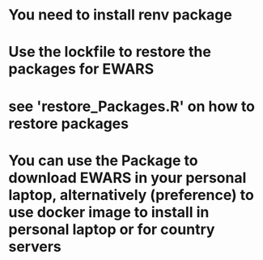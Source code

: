 # You need to install renv package
# Use the lockfile to restore the packages for EWARS
# see 'restore_Packages.R' on how to restore packages
# You can use the Package to download EWARS in your personal laptop, alternatively (preference) to use docker image to install in personal laptop or for country servers
